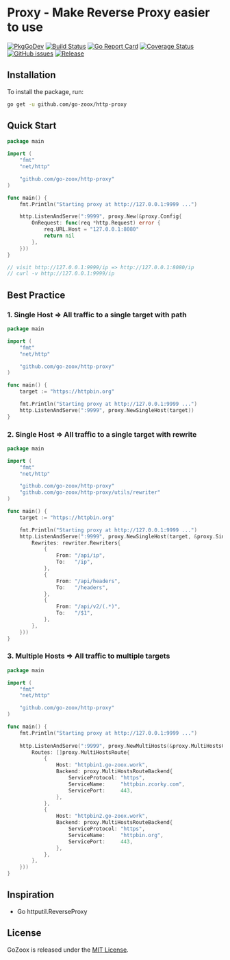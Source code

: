 # Proxy - Make Reverse Proxy easier to use

[![PkgGoDev](https://pkg.go.dev/badge/github.com/go-zoox/http-proxy)](https://pkg.go.dev/github.com/go-zoox/http-proxy)
[![Build Status](https://github.com/go-zoox/http-proxy/actions/workflows/lint.yml/badge.svg?branch=master)](https://github.com/go-zoox/http-proxy/actions/workflows/lint.yml)
[![Go Report Card](https://goreportcard.com/badge/github.com/go-zoox/http-proxy)](https://goreportcard.com/report/github.com/go-zoox/http-proxy)
[![Coverage Status](https://coveralls.io/repos/github/go-zoox/proxy/badge.svg?branch=master)](https://coveralls.io/github/go-zoox/proxy?branch=master)
[![GitHub issues](https://img.shields.io/github/issues/go-zoox/proxy.svg)](https://github.com/go-zoox/http-proxy/issues)
[![Release](https://img.shields.io/github/tag/go-zoox/proxy.svg?label=Release)](https://github.com/go-zoox/http-proxy/tags)


## Installation
To install the package, run:
```bash
go get -u github.com/go-zoox/http-proxy
```

## Quick Start

```go
package main

import (
	"fmt"
	"net/http"

	"github.com/go-zoox/http-proxy"
)

func main() {
	fmt.Println("Starting proxy at http://127.0.0.1:9999 ...")

	http.ListenAndServe(":9999", proxy.New(&proxy.Config{
		OnRequest: func(req *http.Request) error {
			req.URL.Host = "127.0.0.1:8080"
			return nil
		},
	}))
}

// visit http://127.0.0.1:9999/ip => http://127.0.0.1:8080/ip
// curl -v http://127.0.0.1:9999/ip
```

## Best Practice

### 1. Single Host => All traffic to a single target with path

```go
package main

import (
	"fmt"
	"net/http"

	"github.com/go-zoox/http-proxy"
)

func main() {
	target := "https://httpbin.org"

	fmt.Println("Starting proxy at http://127.0.0.1:9999 ...")
	http.ListenAndServe(":9999", proxy.NewSingleHost(target))
}
```

### 2. Single Host => All traffic to a single target with rewrite

```go
package main

import (
	"fmt"
	"net/http"

	"github.com/go-zoox/http-proxy"
	"github.com/go-zoox/http-proxy/utils/rewriter"
)

func main() {
	target := "https://httpbin.org"

	fmt.Println("Starting proxy at http://127.0.0.1:9999 ...")
	http.ListenAndServe(":9999", proxy.NewSingleHost(target, &proxy.SingleHostConfig{
		Rewrites: rewriter.Rewriters{
			{
				From: "/api/ip",
				To:   "/ip",
			},
			{
				From: "/api/headers",
				To:   "/headers",
			},
			{
				From: "/api/v2/(.*)",
				To:   "/$1",
			},
		},
	}))
}
```

### 3. Multiple Hosts => All traffic to multiple targets

```go
package main

import (
	"fmt"
	"net/http"

	"github.com/go-zoox/http-proxy"
)

func main() {
	fmt.Println("Starting proxy at http://127.0.0.1:9999 ...")
	
	http.ListenAndServe(":9999", proxy.NewMultiHosts(&proxy.MultiHostsConfig{
		Routes: []proxy.MultiHostsRoute{
			{
				Host: "httpbin1.go-zoox.work",
				Backend: proxy.MultiHostsRouteBackend{
					ServiceProtocol: "https",
					ServiceName:     "httpbin.zcorky.com",
					ServicePort:     443,
				},
			},
			{
				Host: "httpbin2.go-zoox.work",
				Backend: proxy.MultiHostsRouteBackend{
					ServiceProtocol: "https",
					ServiceName:     "httpbin.org",
					ServicePort:     443,
				},
			},
		},
	}))
}
```

## Inspiration
* Go httputil.ReverseProxy

## License
GoZoox is released under the [MIT License](./LICENSE).
